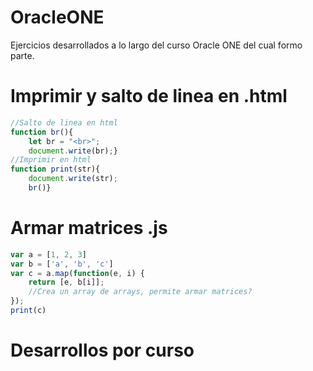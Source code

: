 # OracleONE
Ejercicios desarrollados a lo largo del curso Oracle ONE del cual formo parte.



# Imprimir y salto de linea en .html
```js
//Salto de linea en html
function br(){
    let br = "<br>"; 
    document.write(br);}
//Imprimir en html
function print(str){
    document.write(str); 
    br()}
```

# Armar matrices .js
```js
var a = [1, 2, 3]
var b = ['a', 'b', 'c']
var c = a.map(function(e, i) {
    return [e, b[i]]; 
    //Crea un array de arrays, permite armar matrices?
});
print(c)
```

# Desarrollos por curso